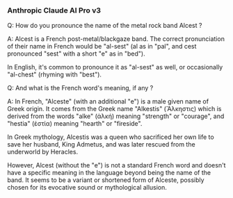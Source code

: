 ### Anthropic Claude AI Pro v3

Q: How do you pronounce the name of the metal rock band Alcest ?

A: Alcest is a French post-metal/blackgaze band. The correct pronunciation of their name in French would be "al-sest" (al as in "pal", and cest pronounced "sest" with a short "e" as in "bed").

In English, it's common to pronounce it as "al-sest" as well, or occasionally "al-chest" (rhyming with "best").

Q: And what is the French word's meaning, if any ?

A: In French, "Alceste" (with an additional "e") is a male given name of Greek origin. It comes from the Greek name "Alkestis" (Ἄλκηστις) which is derived from the words "alke" (ἀλκή) meaning "strength" or "courage", and "hestia" (ἑστία) meaning "hearth" or "fireside".

In Greek mythology, Alcestis was a queen who sacrificed her own life to save her husband, King Admetus, and was later rescued from the underworld by Heracles.

However, Alcest (without the "e") is not a standard French word and doesn't have a specific meaning in the language beyond being the name of the band. It seems to be a variant or shortened form of Alceste, possibly chosen for its evocative sound or mythological allusion.
